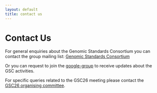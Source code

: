 ```yaml
---
layout: default
title: contact us
---
```

Contact Us
==========

For general enquiries about the Genomic Standards Consortium you can contact the group mailing list:
[Genomic Standards Consortium](mailto:gensc-cig@googlegroups.com?subject=[GSC-contact-us])

Or you can request to join the [google-group](https://groups.google.com/u/0/g/genomic-standards-consortium/about) to receive updates about the GSC activities.

For specific queries related to the GSC26 meeting please contact the <a href="mailto:gsc26-rotorua-organisers@googlegroups.com?subject=GSC26 Rotorua">GSC26 organising committee</a>.
